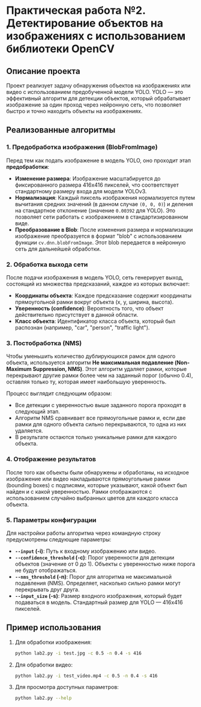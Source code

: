 # Практическая работа №2. Детектирование объектов на изображениях с использованием библиотеки OpenCV

## Описание проекта

Проект реализует задачу обнаружения объектов на изображениях или видео с использованием предобученной модели YOLO. YOLO — это эффективный алгоритм для детекции объектов, который обрабатывает изображение за один проход через нейронную сеть, что позволяет быстро и точно находить объекты на изображениях.

## Реализованные алгоритмы

### 1. Предобработка изображения (BlobFromImage)

Перед тем как подать изображение в модель YOLO, оно проходит этап **предобработки**:

- **Изменение размера**: Изображение масштабируется до фиксированного размера 416x416 пикселей, что соответствует стандартному размеру входа для модели YOLOv3.
- **Нормализация**: Каждый пиксель изображения нормализуется путем вычитания средних значений (в данном случае `(0, 0, 0)`) и деления на стандартное отклонение (значение `0.00392` для YOLO). Это позволяет сети работать с изображением в стандартизированном виде.
- **Преобразование в Blob**: После изменения размера и нормализации изображение преобразуется в формат "blob" с использованием функции `cv.dnn.blobFromImage`. Этот blob передается в нейронную сеть для дальнейшей обработки.

### 2. Обработка выхода сети

После подачи изображения в модель YOLO, сеть генерирует выход, состоящий из множества предсказаний, каждое из которых включает:

- **Координаты объекта**: Каждое предсказание содержит координаты прямоугольной рамки вокруг объекта (x, y, ширина, высота).
- **Уверенность (confidence)**: Вероятность того, что объект действительно присутствует в данной области.
- **Класс объекта**: Идентификатор класса объекта, который был распознан (например, "car", "person", "traffic light").

### 3. Постобработка (NMS)

Чтобы уменьшить количество дублирующихся рамок для одного объекта, используется алгоритм **Не максимальная подавление (Non-Maximum Suppression, NMS)**. Этот алгоритм удаляет рамки, которые перекрывают другие рамки более чем на заданный порог (обычно 0.4), оставляя только ту, которая имеет наибольшую уверенность.

Процесс выглядит следующим образом:
- Все детекции с уверенностью выше заданного порога проходят в следующий этап.
- Алгоритм NMS сравнивает все прямоугольные рамки и, если две рамки для одного объекта сильно перекрываются, то одна из них удаляется.
- В результате остаются только уникальные рамки для каждого объекта.

### 4. Отображение результатов

После того как объекты были обнаружены и обработаны, на исходное изображение или видео накладываются прямоугольные рамки (bounding boxes) с подписями, которые указывают, какой объект был найден и с какой уверенностью. Рамки отображаются с использованием случайно выбранных цветов для каждого класса объекта.

### 5. Параметры конфигурации

Для настройки работы алгоритма через командную строку предусмотрены следующие параметры:

- **`--input` (-i)**: Путь к входному изображению или видео.
- **`--confidence_threshold` (-c)**: Порог уверенности для детекции объектов (значение от 0 до 1). Объекты с уверенностью ниже порога не будут отображаться.
- **`--nms_threshold` (-n)**: Порог для алгоритма не максимальной подавления (NMS). Определяет, насколько сильно рамки могут перекрывать друг друга.
- **`--input_size` (-s)**: Размер входного изображения, который будет подаваться в модель. Стандартный размер для YOLO — 416x416 пикселей.

## Пример использования

1. Для обработки изображения:
   ```bash
   python lab2.py -i test.jpg -c 0.5 -n 0.4 -s 416
2. Для обработки видео:
   ```bash
   python lab2.py -i test_video.mp4 -c 0.5 -n 0.4 -s 416
3. Для просмотра доступных параметров:
   ```bash
   python lab2.py --help